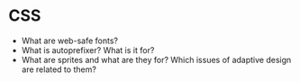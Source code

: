 # CSS

* What are web-safe fonts?
* What is autoprefixer? What is it for?
* What are sprites and what are they for? Which issues of adaptive design are related to them?
